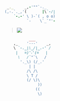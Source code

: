 
```ruby
 _._     _,-'""`-._
(,-.`._,'(       |\`-/|
    `-.-' \ )-`( , o o)
          `-    \`_`"'-
```

> ![](https://komarev.com/ghpvc/?username=grellerz&color=blueviolet&style=plastic&label=Visits)

```ruby
           ___
    ,_    '---'    _,
    \ `-._|\_/|_.-' /
     |   =)'˕'(=   |
      \   /`"`\   /
       '._\) (/_.'
           | |
          /\ /\
          \ T /
          (/ \)\
               ))
              ((
               \)
               
```
